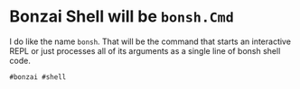 # Bonzai Shell will be `bonsh.Cmd`

I do like the name `bonsh`. That will be the command that starts an
interactive REPL or just processes all of its arguments as a single line
of bonsh shell code.

    #bonzai #shell
